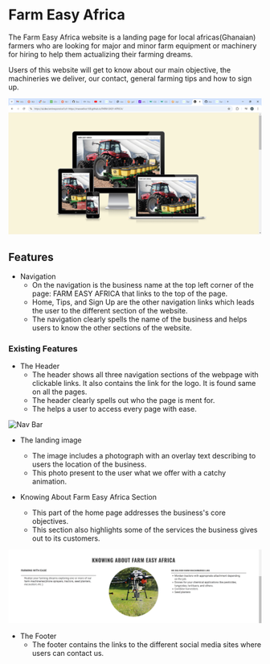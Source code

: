 # Farm Easy Africa

The Farm Easy Africa website is a landing page for local africas(Ghanaian) farmers who are looking for major and minor farm equipment or machinery for hiring to help them actualizing their farming dreams.

Users of this website will get to know about our main objective, the machineries we deliver, our contact, general farming tips and how to sign up.

![Header](docs./readme_images/Responsice.PNG)

## Features
* Navigation
    * On the navigation is the business name at the top left corner of the page: FARM EASY AFRICA that links to the top of the page.
    * Home, Tips, and Sign Up are the other navigation links which leads the user to the different section of the website.
    * The navigation clearly spells the name of the business and helps users to know the other sections of the website.

### Existing Features

 * The Header
     * The header shows all three navigation sections of the webpage with clickable links. It also contains the link for the logo. It is found same on all the pages.
     * The header clearly spells out who the page is ment for.
     * The helps a user to access every page with ease.

![Nav Bar](docs./readme_images/Nav.PNG)  

  * The landing image
    * The image includes a photograph with an overlay text describing to users the location of the business.
    * This photo present to the user what we offer with a catchy animation.

  * Knowing About Farm Easy Africa Section
    * This part of the home page addresses the business's core objectives.
    * This section also highlights some of the services the business gives out to its customers. 

![Home](docs./readme_images/home.PNG)    

 * The Footer
   * The footer contains the links to the different social media sites where users can contact us.
          



